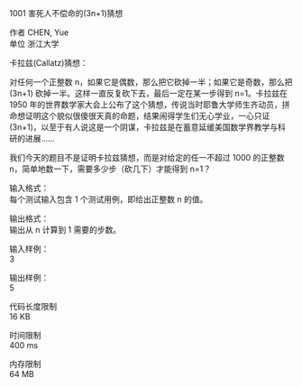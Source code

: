 1001 害死人不偿命的(3n+1)猜想


作者 CHEN, Yue<br>
单位 浙江大学


卡拉兹(Callatz)猜想：


对任何一个正整数 n，如果它是偶数，那么把它砍掉一半；如果它是奇数，那么把 (3n+1) 砍掉一半。这样一直反复砍下去，最后一定在某一步得到 n=1。卡拉兹在 1950 年的世界数学家大会上公布了这个猜想，传说当时耶鲁大学师生齐动员，拼命想证明这个貌似很傻很天真的命题，结果闹得学生们无心学业，一心只证 (3n+1)，以至于有人说这是一个阴谋，卡拉兹是在蓄意延缓美国数学界教学与科研的进展……


我们今天的题目不是证明卡拉兹猜想，而是对给定的任一不超过 1000 的正整数 n，简单地数一下，需要多少步（砍几下）才能得到 n=1？


输入格式：<br>
每个测试输入包含 1 个测试用例，即给出正整数 n 的值。


输出格式：<br>
输出从 n 计算到 1 需要的步数。


输入样例：<br>
3


输出样例：<br>
5


代码长度限制<br>
16 KB


时间限制<br>
400 ms


内存限制<br>
64 MB
